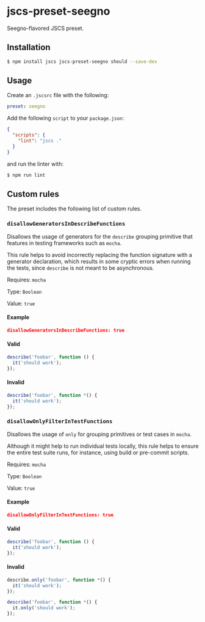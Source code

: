 # jscs-preset-seegno
Seegno-flavored JSCS preset.

## Installation

```sh
$ npm install jscs jscs-preset-seegno should --save-dev
```

## Usage
Create an `.jscsrc` file with the following:

```yaml
preset: seegno
```

Add the following `script` to your `package.json`:

```json
{
  "scripts": {
    "lint": "jscs ."
  }
}
```

and run the linter with:

```sh
$ npm run lint
```

## Custom rules
The preset includes the following list of custom rules.

### `disallowGeneratorsInDescribeFunctions`
Disallows the usage of generators for the `describe` grouping primitive that features in testing frameworks such as `mocha`.

This rule helps to avoid incorrectly replacing the function signature with a generator declaration, which results in some cryptic errors when running the tests, since `describe` is not meant to be asynchronous.

Requires: `mocha`

Type: `Boolean`

Value: `true`

#### Example

```json
disallowGeneratorsInDescribeFunctions: true
```

#### Valid

```js
describe('foobar', function () {
  it('should work');
});
```

#### Invalid

```js
describe('foobar', function *() {
  it('should work');
});
```

### `disallowOnlyFilterInTestFunctions`
Disallows the usage of `only` for grouping primitives or test cases in `mocha`.

Although it might help to run individual tests locally, this rule helps to ensure the entire test suite runs, for instance, using build or pre-commit scripts.

Requires: `mocha`

Type: `Boolean`

Value: `true`

#### Example

```json
disallowOnlyFilterInTestFunctions: true
```

#### Valid

```js
describe('foobar', function () {
  it('should work');
});
```

#### Invalid

```js
describe.only('foobar', function *() {
  it('should work');
});

describe('foobar', function *() {
  it.only('should work');
});
```
